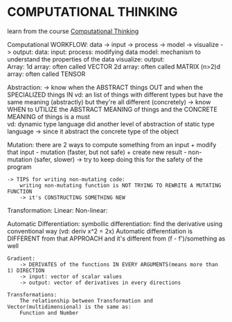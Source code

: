 # COMPUTATIONAL THINKING 
learn from the course [Computational Thinking](../links/course_links.md)

Computational WORKFLOW: 
    data -> input -> process -> model -> visualize -> output: 
        data: 
        input: 
        process: modifying data 
        model: mechanism to understand the properties of the data 
        visualize: 
        output:  
Array:
    1d array: often called VECTOR
    2d array: often called MATRIX
    (n>2)d array: often called TENSOR

Abstraction: 
    -> know when the ABSTRACT things OUT and when the SPECIALIZED things IN 
    vd: an list of things with different types but have the same meaning (abstractly) but they're all different (concretely)
        -> know WHEN to UTILIZE the ABSTRACT MEANING of things and the CONCRETE MEANING of things is a must  
        vd: dynamic type language did another level of abstraction of static type language
            -> since it abstract the concrete type of the object 

Mutation: 
    there are 2 ways to compute something from an input 
        + modify that input - mutation (faster, but not safe)
        + create new result - non-mutation (safer, slower) -> try to keep doing this for the safety of the program 

    -> TIPS for writing non-mutating code: 
        writing non-mutating function is NOT TRYING TO REWRITE A MUTATING FUNCTION 
        -> it's CONSTRUCTING SOMETHING NEW 

Transformation: 
    Linear: 
    Non-linear: 

Automatic Differentiation: 
    symbollic differentiation: find the derivative using conventional way (vd: deriv x^2 = 2x)
    Automatic differentiation is DIFFERENT from that APPROACH 
        and it's different from (f - f')/something as well 

    Gradient: 
        -> DERIVATES of the functions IN EVERY ARGUMENTS(means more than 1) DIRECTION 
        -> input: vector of scalar values 
        -> output: vector of derivatives in every directions

    Transformations: 
        The relationship between Transformation and Vector(multidimensional) is the same as:
        Function and Number 